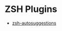 # ZSH Plugins

- [zsh-autosuggestions](https://github.com/zsh-users/zsh-autosuggestions/blob/master/INSTALL.md)
